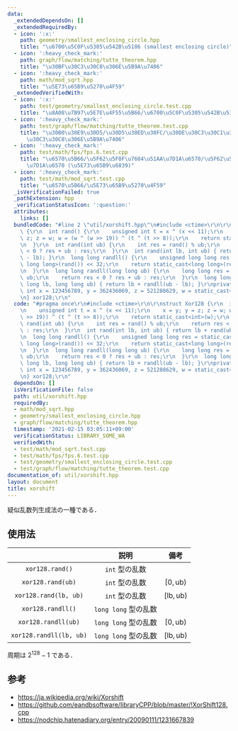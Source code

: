 ```yaml
---
data:
  _extendedDependsOn: []
  _extendedRequiredBy:
  - icon: ':x:'
    path: geometry/smallest_enclosing_circle.hpp
    title: "\u6700\u5C0F\u5305\u542B\u5186 (smallest enclosing circle)"
  - icon: ':heavy_check_mark:'
    path: graph/flow/matching/tutte_theorem.hpp
    title: "\u30BF\u30C3\u30C8\u306E\u5B9A\u7406"
  - icon: ':heavy_check_mark:'
    path: math/mod_sqrt.hpp
    title: "\u5E73\u65B9\u5270\u4F59"
  _extendedVerifiedWith:
  - icon: ':x:'
    path: test/geometry/smallest_enclosing_circle.test.cpp
    title: "\u8A08\u7B97\u5E7E\u4F55\u5B66/\u6700\u5C0F\u5305\u542B\u5186"
  - icon: ':heavy_check_mark:'
    path: test/graph/flow/matching/tutte_theorem.test.cpp
    title: "\u30B0\u30E9\u30D5/\u30D5\u30ED\u30FC/\u30DE\u30C3\u30C1\u30F3\u30B0/\u30BF\
      \u30C3\u30C8\u306E\u5B9A\u7406"
  - icon: ':heavy_check_mark:'
    path: test/math/fps/fps.6.test.cpp
    title: "\u6570\u5B66/\u5F62\u5F0F\u7684\u51AA\u7D1A\u6570/\u5F62\u5F0F\u7684\u51AA\
      \u7D1A\u6570 (\u5E73\u65B9\u6839)"
  - icon: ':heavy_check_mark:'
    path: test/math/mod_sqrt.test.cpp
    title: "\u6570\u5B66/\u5E73\u65B9\u5270\u4F59"
  _isVerificationFailed: true
  _pathExtension: hpp
  _verificationStatusIcon: ':question:'
  attributes:
    links: []
  bundledCode: "#line 2 \"util/xorshift.hpp\"\n#include <ctime>\r\n\r\nstruct Xor128\
    \ {\r\n  int rand() {\r\n    unsigned int t = x ^ (x << 11);\r\n    x = y; y =\
    \ z; z = w; w = (w ^ (w >> 19)) ^ (t ^ (t >> 8));\r\n    return static_cast<int>(w);\r\
    \n  }\r\n  int rand(int ub) {\r\n    int res = rand() % ub;\r\n    return res\
    \ < 0 ? res + ub : res;\r\n  }\r\n  int rand(int lb, int ub) { return lb + rand(ub\
    \ - lb); }\r\n  long long randll() {\r\n    unsigned long long res = static_cast<unsigned\
    \ long long>(rand()) << 32;\r\n    return static_cast<long long>(res | rand());\r\
    \n  }\r\n  long long randll(long long ub) {\r\n    long long res = randll() %\
    \ ub;\r\n    return res < 0 ? res + ub : res;\r\n  }\r\n  long long randll(long\
    \ long lb, long long ub) { return lb + randll(ub - lb); }\r\nprivate:\r\n  unsigned\
    \ int x = 123456789, y = 362436069, z = 521288629, w = static_cast<unsigned int>(std::time(nullptr));\r\
    \n} xor128;\r\n"
  code: "#pragma once\r\n#include <ctime>\r\n\r\nstruct Xor128 {\r\n  int rand() {\r\
    \n    unsigned int t = x ^ (x << 11);\r\n    x = y; y = z; z = w; w = (w ^ (w\
    \ >> 19)) ^ (t ^ (t >> 8));\r\n    return static_cast<int>(w);\r\n  }\r\n  int\
    \ rand(int ub) {\r\n    int res = rand() % ub;\r\n    return res < 0 ? res + ub\
    \ : res;\r\n  }\r\n  int rand(int lb, int ub) { return lb + rand(ub - lb); }\r\
    \n  long long randll() {\r\n    unsigned long long res = static_cast<unsigned\
    \ long long>(rand()) << 32;\r\n    return static_cast<long long>(res | rand());\r\
    \n  }\r\n  long long randll(long long ub) {\r\n    long long res = randll() %\
    \ ub;\r\n    return res < 0 ? res + ub : res;\r\n  }\r\n  long long randll(long\
    \ long lb, long long ub) { return lb + randll(ub - lb); }\r\nprivate:\r\n  unsigned\
    \ int x = 123456789, y = 362436069, z = 521288629, w = static_cast<unsigned int>(std::time(nullptr));\r\
    \n} xor128;\r\n"
  dependsOn: []
  isVerificationFile: false
  path: util/xorshift.hpp
  requiredBy:
  - math/mod_sqrt.hpp
  - geometry/smallest_enclosing_circle.hpp
  - graph/flow/matching/tutte_theorem.hpp
  timestamp: '2021-02-15 03:05:11+09:00'
  verificationStatus: LIBRARY_SOME_WA
  verifiedWith:
  - test/math/mod_sqrt.test.cpp
  - test/math/fps/fps.6.test.cpp
  - test/geometry/smallest_enclosing_circle.test.cpp
  - test/graph/flow/matching/tutte_theorem.test.cpp
documentation_of: util/xorshift.hpp
layout: document
title: xorshift
---
```


疑似乱数列生成法の一種である．


## 使用法

||説明|備考|
|:--:|:--:|:--:|
|`xor128.rand()`|`int` 型の乱数||
|`xor128.rand(ub)`|`int` 型の乱数|$[0, \mathrm{ub})$|
|`xor128.rand(lb, ub)`|`int` 型の乱数|$[\mathrm{lb}, \mathrm{ub})$|
|`xor128.randll()`|`long long` 型の乱数||
|`xor128.randll(ub)`|`long long` 型の乱数|$[0, \mathrm{ub})$|
|`xor128.randll(lb, ub)`|`long long` 型の乱数|$[\mathrm{lb}, \mathrm{ub})$|

周期は $2^{128} - 1$ である．


## 参考

- https://ja.wikipedia.org/wiki/Xorshift
- https://github.com/eandbsoftware/libraryCPP/blob/master/!XorShift128.cpp
- https://nodchip.hatenadiary.org/entry/20090111/1231667839
